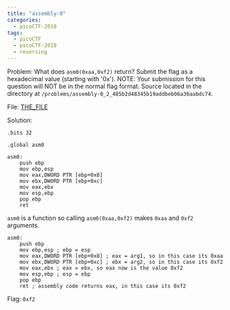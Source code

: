 ```yaml
---
title: "assembly-0"
categories:
  - picoCTF-2018
tags:
  - picoCTF
  - picoCTF-2018
  - reversing
---
```


Problem: What does `asm0(0xaa,0xf2)` return? Submit the flag as a hexadecimal value (starting with '0x'). NOTE: Your submission for this question will NOT be in the normal flag format. Source located in the directory at `/problems/assembly-0_2_485b2d48345b19addbeb06a36aabdc74`.



File: [THE_FILE](https://github.com/Yorzaren/ctf/raw/master/picoCTF-2018/problem-files/intro_asm_rev.S "Download file")

Solution: 

```.intel_syntax noprefix
.bits 32
	
.global asm0

asm0:
	push ebp
	mov	ebp,esp
	mov	eax,DWORD PTR [ebp+0x8]
	mov	ebx,DWORD PTR [ebp+0xc]
	mov	eax,ebx
	mov	esp,ebp
	pop	ebp	
	ret
```

`asm0` is a function so calling `asm0(0xaa,0xf2)` makes `0xaa` and `0xf2` arguments.


```
asm0:
	push ebp
	mov	ebp,esp	; ebp = esp
	mov	eax,DWORD PTR [ebp+0x8]	; eax = arg1, so in this case its 0xaa
	mov	ebx,DWORD PTR [ebp+0xc]	; ebx = arg2, so in this case its 0xf2
	mov	eax,ebx	; eax = ebx, so eax now is the value 0xf2
	mov	esp,ebp	; esp = ebp
	pop	ebp	
	ret	; assembly code returns eax, in this case its 0xf2
```

Flag: ```0xf2```